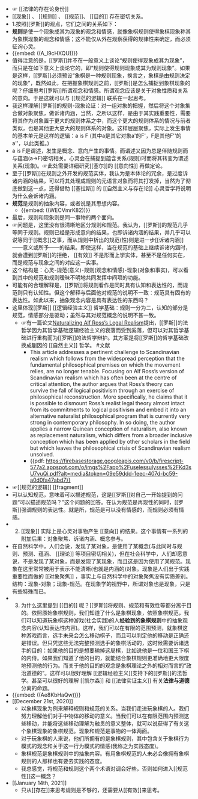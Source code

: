 - ☞ [[法律的存在论身份]]
- [[现象]] 、 [[规则]] 、 [[规范]]、 [[目的]] 存在密切关系。
- 1.按照[[罗斯]]的观点，它们之间的关系如下：
- **规则**是使一个现象成其为现象的观念和情感，就像象棋规则使得象棋现象称其为象棋现象的观念和情感；这不能仅从外在观察获得的规律性来确定，而必须征询心灵。
- {{embed: ((A_l9cHXQU))}}
- 值得注意的是，[[罗斯]]并不在一般意义上谈论“规则使得现象成其为现象”，而只是在如下意义上谈论它的，即“规则使得规则现象成其为规则现象”。如果是这样，[[罗斯]]必须预设“象棋是一种规则现象，换言之，象棋是由规则决定的现象”，既然如此，在把握象棋规则之前，[[罗斯]]是怎么捕捉到象棋现象的呢？仔细思考[[罗斯]]所谓观念和情感。所谓观念应该是关于对象性质和关系的意向。于是这就可以与 [[规范的逻辑]] 联系在一起思考。
- 我这样理解[[罗斯]]的规则-现象论证：对一组对象的把握，然后将这个对象集合做对象聚焦，做诉诸内涵，当然，之所以这样，是由于其实践重要性，需要将其作为对象置于更大的规则体系之中，而这个更大的规则体系的情况与前者类似，也是其他更大更大的规则体系的对象。这样层层聚焦，实际上发生事情的基本单元是这样的逻辑：a is F (其中a是其它对象a'的F'，F是其他F''的a''，以此类推。)
- a is F是谓述，发生是概念、意向产生的事情。而谓述又因为总是伴随规则而与蕴涵(a→F)密切相关。心灵会在捕捉到蕴含关系(规则)时而将其转变为谓述关系(现象)。☞此处需要详细研究[[塞尔]]的 [[意向性]] 再做定论。
- 至于[[罗斯]]在规则之外开发的规范实体，我认为是本体论的冗余，是过度诉诸内涵的结果，可以将其处理成规则的元语言对象而将其打发掉，当然为了彻底做到这一点，还得借助 [[塞拉斯]] 的 [[自然主义与存在论]] 心灵哲学将说明为什么会诉诸内涵。
- **规范**是规则的抽象内容，或者说是其思想内容。
    - {{embed: ((WECVmrK82))}}
- 最后，规则和现象则是同一事物的两个面向。
- ☞问题是，这里没有很清晰地区分规则和规范。我认为，[[罗斯]]的规范几乎等同于规则。规则已经是形成意向的结果，也即诉诸内涵的结果，并几乎可以说等同于[[概念]]之事，而从规则中析出的规范(性)则是进一步[[诉诸内涵]]——意义或所予——的结果。即使这样，当在规范的基础上继续诉诸内涵时，就会遭到[[罗斯]]的拒绝， [[有效]] 不是形而上学实体，甚至不是任何实在，而是规范与现象之间的对应这一实事。
- 这个结构是：心灵-规范(意义)-规则(观念和情感)-现象(对象和事实)，可以看到其中的规范和规则暧昧不明地共同发挥中间项的功能。
- 可能有的合理解释是，[[罗斯]]将规则看作是同时具有认知和表达性的，而规范则只有认知性。但这个解释与后面他对规范的说明不一致：规范具有固有的表达性。如此以来，抽象观念内容是具有表达性的东西吗？
- 这里体现[[罗斯]] [[逻辑经验主义]] 哲学基础：规则一分为二，认知的部分是规范，情感部分是驱动；虽然与其对规范概念的说明不甚一致。
    - ☞有一篇论文[Naturalizing Alf Ross’s Legal Realism](https://journals.openedition.org/revus/3087)提出，[[罗斯]]的法哲学因为其哲学基础逻辑经验主义的衰落而受到奚落，但可以对其哲学基础进行重构而为[[罗斯]]的法哲学辩护。其方案是将[[罗斯]]的哲学基础改换成蒯因的 [[自然主义]] 哲学。 #文献
        - This article addresses a pertinent challenge to Scandinavian realism which follows from the widespread perception that the fundamental philosophical premises on which the movement relies, are no longer tenable. Focusing on Alf Ross’s version of Scandinavian realism which has often been at the centre of critical attention, the author argues that Ross’s theory can survive the fall of logical positivism through an exercise of philosophical reconstruction. More specifically, he claims that it is possible to dismount Ross’s realist legal theory almost intact from its commitments to logical positivism and embed it into an alternative naturalist philosophical program that is currently very strong in contemporary philosophy. In so doing, the author applies a narrow Quinean conception of naturalism, also known as replacement naturalism, which differs from a broader inclusive conception which has been applied by other scholars in the field but which leaves the philosophical crisis of Scandinavian realism unsolved.
        - {{pdf: https://firebasestorage.googleapis.com/v0/b/firescript-577a2.appspot.com/o/imgs%2Fapp%2Fuselessulysses%2FKd3sU7vuQi.pdf?alt=media&token=09e59ddd-1eec-407d-bc59-a0d0fa47abd7}}
- ☞[[规范的逻辑]] [[fragment]]
- 可以认知规范，意味着可以描述规范，这是[[罗斯]]对自己一开始提到的问题“可以描述规范吗？”这个问题的回答。在认为规范是再现性的同时，[[罗斯]]强调规则的表达性。就是所，规范是可以没有情感的，而规则必须有情感。
- 2. [[现象]] 实际上是心灵对事物产生 [[意向]] 的结果。这个事情有一系列的附加后果：对象聚焦、诉诸内涵、概念参与。
- 在自然科学中，人们会说，发现了某对象，是使用了某概念(与此同时与规则、预测、蕴涵、 [[理论]] 等项目密切相关)，但在社会科学中，人们却愿意说，不是发现了某对象，而是发现了某现象，而且这是因为使用了某规范。现象在这里常常被用于表示不能清晰(也就是内涵的)对象。现象是人们出于实践重要性而做的 [[对象聚焦]] ，事实上与自然科学中的对象聚焦没有实质差别。结构：现象-对象；现象-规范。在现象学的视野中，所谓对象也是现象，只是有些特殊而已。
- 3. 为什么这里提到 [[目的]] 呢？[[罗斯]]将规则、规范和有效性等都分离于目的。依照原始象棋规则，我们知道了什么是象棋现象，依照象棋规范，我们可以知道玩象棋这种游戏(社会实践)的人**经验到的象棋规则**中的抽象观念内容(认知表达性内容)。这样，我们可以在有限的范围预测，就象棋这种游戏而言，选手未来会怎么移动棋子，而且可以判定他的移动是正确还是错误。但只凭这些无法完整预测选手的象棋活动的，这时候需要诉诸选手的目的：如果他的目的是想要输掉这局棋，比如说他是一位和国王下棋的内侍。如果我们知道了他的目的，就能结合象棋规则更准确地更大限度地预测他的行为。而关于他的目的的观念是象棋理论之外的相对而言的“政治道德的”。这样可以很好理解 [[逻辑经验主义]]支持下的[[罗斯]]的法哲学。甚至可以很好的理解 [[凯尔森]] 和 [[法律实证主义]] 有关**法律与道德**分离的命题。
- {{embed: ((Ae8KbHaQw))}}
- [[December 21st, 2020]]
    - 以象棋现象为例来解释规则和规范的关系。当我们走进玩象棋的人。我们努力理解他们对手中物体的移动的意义。当我们可以在有限范围内预测这些移动，并能将这些移动理解为融贯的意义整体，就可以说获得了有关这个象棋现象的象棋规范。现象和规范是事物的一体两面。
    - 对于玩象棋的人来说，他们所拥有的是象棋规则，其中包含关于象棋行为模式的观念和关于这一行为模式的情感(我称之为实践态度)。
    - 象棋规范是象棋规则中的抽象内容。有用象棋规范的人未必会像拥有象棋规则的人那样也有要去实践的态度。
    - 我总感觉，将规范和规则这个两个术语对调会好些，否则如何进入[[规范性]]这一概念？
- [[January 14th, 2021]]
    - 只从[[存在]]来思考规则是不够的，还需要从[[有效]]来思考。
